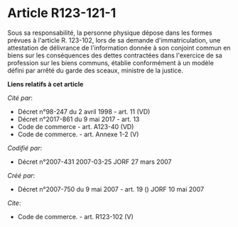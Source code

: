 # Article R123-121-1

Sous sa responsabilité, la personne physique dépose dans les formes prévues à l'article R. 123-102, lors de sa demande
d'immatriculation, une attestation de délivrance de l'information donnée à son conjoint commun en biens sur les conséquences
des dettes contractées dans l'exercice de sa profession sur les biens communs, établie conformément à un modèle défini par
arrêté du garde des sceaux, ministre de la justice.

**Liens relatifs à cet article**

_Cité par_:

  - Décret n°98-247 du 2 avril 1998 - art. 11 (VD)
  - Décret n°2017-861 du 9 mai 2017 - art. 13
  - Code de commerce - art. A123-40 (VD)
  - Code de commerce. - art. Annexe 1-2 (V)

_Codifié par_:

  - Décret n°2007-431 2007-03-25 JORF 27 mars 2007

_Créé par_:

  - Décret n°2007-750 du 9 mai 2007 - art. 19 () JORF 10 mai 2007

_Cite_:

  - Code de commerce. - art. R123-102 (V)

